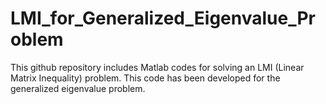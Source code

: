 # LMI_for_Generalized_Eigenvalue_Problem
This github repository includes Matlab codes for solving an LMI (Linear Matrix Inequality) problem. This code has been developed for the generalized eigenvalue problem.
